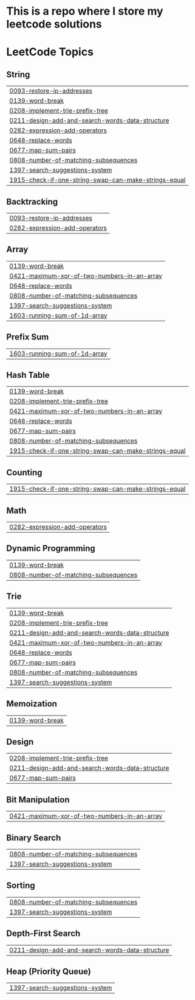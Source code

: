 # This is a repo where I store my leetcode solutions

<!---LeetCode Topics Start-->
# LeetCode Topics
## String
|  |
| ------- |
| [0093-restore-ip-addresses](https://github.com/tademusk/leetcode/tree/master/0093-restore-ip-addresses) |
| [0139-word-break](https://github.com/tademusk/leetcode/tree/master/0139-word-break) |
| [0208-implement-trie-prefix-tree](https://github.com/tademusk/leetcode/tree/master/0208-implement-trie-prefix-tree) |
| [0211-design-add-and-search-words-data-structure](https://github.com/tademusk/leetcode/tree/master/0211-design-add-and-search-words-data-structure) |
| [0282-expression-add-operators](https://github.com/tademusk/leetcode/tree/master/0282-expression-add-operators) |
| [0648-replace-words](https://github.com/tademusk/leetcode/tree/master/0648-replace-words) |
| [0677-map-sum-pairs](https://github.com/tademusk/leetcode/tree/master/0677-map-sum-pairs) |
| [0808-number-of-matching-subsequences](https://github.com/tademusk/leetcode/tree/master/0808-number-of-matching-subsequences) |
| [1397-search-suggestions-system](https://github.com/tademusk/leetcode/tree/master/1397-search-suggestions-system) |
| [1915-check-if-one-string-swap-can-make-strings-equal](https://github.com/tademusk/leetcode/tree/master/1915-check-if-one-string-swap-can-make-strings-equal) |
## Backtracking
|  |
| ------- |
| [0093-restore-ip-addresses](https://github.com/tademusk/leetcode/tree/master/0093-restore-ip-addresses) |
| [0282-expression-add-operators](https://github.com/tademusk/leetcode/tree/master/0282-expression-add-operators) |
## Array
|  |
| ------- |
| [0139-word-break](https://github.com/tademusk/leetcode/tree/master/0139-word-break) |
| [0421-maximum-xor-of-two-numbers-in-an-array](https://github.com/tademusk/leetcode/tree/master/0421-maximum-xor-of-two-numbers-in-an-array) |
| [0648-replace-words](https://github.com/tademusk/leetcode/tree/master/0648-replace-words) |
| [0808-number-of-matching-subsequences](https://github.com/tademusk/leetcode/tree/master/0808-number-of-matching-subsequences) |
| [1397-search-suggestions-system](https://github.com/tademusk/leetcode/tree/master/1397-search-suggestions-system) |
| [1603-running-sum-of-1d-array](https://github.com/tademusk/leetcode/tree/master/1603-running-sum-of-1d-array) |
## Prefix Sum
|  |
| ------- |
| [1603-running-sum-of-1d-array](https://github.com/tademusk/leetcode/tree/master/1603-running-sum-of-1d-array) |
## Hash Table
|  |
| ------- |
| [0139-word-break](https://github.com/tademusk/leetcode/tree/master/0139-word-break) |
| [0208-implement-trie-prefix-tree](https://github.com/tademusk/leetcode/tree/master/0208-implement-trie-prefix-tree) |
| [0421-maximum-xor-of-two-numbers-in-an-array](https://github.com/tademusk/leetcode/tree/master/0421-maximum-xor-of-two-numbers-in-an-array) |
| [0648-replace-words](https://github.com/tademusk/leetcode/tree/master/0648-replace-words) |
| [0677-map-sum-pairs](https://github.com/tademusk/leetcode/tree/master/0677-map-sum-pairs) |
| [0808-number-of-matching-subsequences](https://github.com/tademusk/leetcode/tree/master/0808-number-of-matching-subsequences) |
| [1915-check-if-one-string-swap-can-make-strings-equal](https://github.com/tademusk/leetcode/tree/master/1915-check-if-one-string-swap-can-make-strings-equal) |
## Counting
|  |
| ------- |
| [1915-check-if-one-string-swap-can-make-strings-equal](https://github.com/tademusk/leetcode/tree/master/1915-check-if-one-string-swap-can-make-strings-equal) |
## Math
|  |
| ------- |
| [0282-expression-add-operators](https://github.com/tademusk/leetcode/tree/master/0282-expression-add-operators) |
## Dynamic Programming
|  |
| ------- |
| [0139-word-break](https://github.com/tademusk/leetcode/tree/master/0139-word-break) |
| [0808-number-of-matching-subsequences](https://github.com/tademusk/leetcode/tree/master/0808-number-of-matching-subsequences) |
## Trie
|  |
| ------- |
| [0139-word-break](https://github.com/tademusk/leetcode/tree/master/0139-word-break) |
| [0208-implement-trie-prefix-tree](https://github.com/tademusk/leetcode/tree/master/0208-implement-trie-prefix-tree) |
| [0211-design-add-and-search-words-data-structure](https://github.com/tademusk/leetcode/tree/master/0211-design-add-and-search-words-data-structure) |
| [0421-maximum-xor-of-two-numbers-in-an-array](https://github.com/tademusk/leetcode/tree/master/0421-maximum-xor-of-two-numbers-in-an-array) |
| [0648-replace-words](https://github.com/tademusk/leetcode/tree/master/0648-replace-words) |
| [0677-map-sum-pairs](https://github.com/tademusk/leetcode/tree/master/0677-map-sum-pairs) |
| [0808-number-of-matching-subsequences](https://github.com/tademusk/leetcode/tree/master/0808-number-of-matching-subsequences) |
| [1397-search-suggestions-system](https://github.com/tademusk/leetcode/tree/master/1397-search-suggestions-system) |
## Memoization
|  |
| ------- |
| [0139-word-break](https://github.com/tademusk/leetcode/tree/master/0139-word-break) |
## Design
|  |
| ------- |
| [0208-implement-trie-prefix-tree](https://github.com/tademusk/leetcode/tree/master/0208-implement-trie-prefix-tree) |
| [0211-design-add-and-search-words-data-structure](https://github.com/tademusk/leetcode/tree/master/0211-design-add-and-search-words-data-structure) |
| [0677-map-sum-pairs](https://github.com/tademusk/leetcode/tree/master/0677-map-sum-pairs) |
## Bit Manipulation
|  |
| ------- |
| [0421-maximum-xor-of-two-numbers-in-an-array](https://github.com/tademusk/leetcode/tree/master/0421-maximum-xor-of-two-numbers-in-an-array) |
## Binary Search
|  |
| ------- |
| [0808-number-of-matching-subsequences](https://github.com/tademusk/leetcode/tree/master/0808-number-of-matching-subsequences) |
| [1397-search-suggestions-system](https://github.com/tademusk/leetcode/tree/master/1397-search-suggestions-system) |
## Sorting
|  |
| ------- |
| [0808-number-of-matching-subsequences](https://github.com/tademusk/leetcode/tree/master/0808-number-of-matching-subsequences) |
| [1397-search-suggestions-system](https://github.com/tademusk/leetcode/tree/master/1397-search-suggestions-system) |
## Depth-First Search
|  |
| ------- |
| [0211-design-add-and-search-words-data-structure](https://github.com/tademusk/leetcode/tree/master/0211-design-add-and-search-words-data-structure) |
## Heap (Priority Queue)
|  |
| ------- |
| [1397-search-suggestions-system](https://github.com/tademusk/leetcode/tree/master/1397-search-suggestions-system) |
<!---LeetCode Topics End-->
